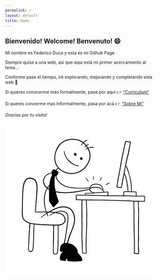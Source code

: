 ```yaml
---
permalink: /
layout: default
title: Home
---
```


## **Bienvenido! Welcome! Benvenuto!** :smile:

Mi nombre es Federico Duca y esta es mi Github Page

Siempre quise a una web, así que aquí está mi primer acercamiento al tema... 

Conforme pase el tiempo, iré explorando, mejorando y completando esta web :muscle:

Si quieres conocerme más formalmente, pase por aquí :point_right: ["Curriculum"](curriculum)

Si queres conoerme mas informalmente, pasa por acá :point_right: ["Sobre Mi"](about)

*Gracias por tu visita!*

<img src="/assets/img/working.jpg" alt="working...">

